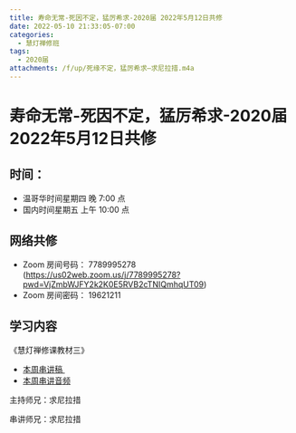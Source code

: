 ```yaml
---
title: 寿命无常-死因不定，猛厉希求-2020届 2022年5月12日共修
date: 2022-05-10 21:33:05-07:00
categories:
  - 慧灯禅修班
tags:
  - 2020届
attachments: /f/up/死缘不定，猛厉希求—求尼拉措.m4a
---
```

# 寿命无常-死因不定，猛厉希求-2020届 2022年5月12日共修

## 时间：

* 温哥华时间星期四 晚 7:00 点
* 国内时间星期五 上午 10:00 点

## 网络共修

* Zoom 房间号码： 7789995278 (<https://us02web.zoom.us/j/7789995278?pwd=VjZmbWJFY2k2K0E5RVB2cTNIQmhqUT09>)
* Zoom 房间密码： 19621211

## 学习内容

《慧灯禅修课教材三》

* [本周串讲稿 ](/f/up/死缘不定、猛厉希求-1-.docx)
* [本周串讲音频](/f/up/死缘不定，猛厉希求—求尼拉措.m4a)

主持师兄：求尼拉措

串讲师兄：求尼拉措